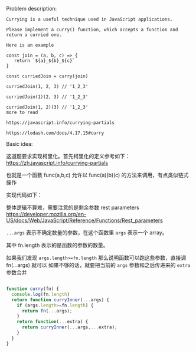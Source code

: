 
Problem description:

```
Currying is a useful technique used in JavaScript applications.

Please implement a curry() function, which accepts a function and return a curried one.

Here is an example

const join = (a, b, c) => {
   return `${a}_${b}_${c}`
}

const curriedJoin = curry(join)

curriedJoin(1, 2, 3) // '1_2_3'

curriedJoin(1)(2, 3) // '1_2_3'

curriedJoin(1, 2)(3) // '1_2_3'
more to read

https://javascript.info/currying-partials

https://lodash.com/docs/4.17.15#curry

```

Basic idea:

这道题要求实现柯里化。首先柯里化的定义参考如下：
https://zh.javascript.info/currying-partials

也就是一个函数 func(a,b,c) 允许以 func(a)(b)(c) 的方法来调用，有点类似链式操作

实现代码如下：

整体逻辑不算难，需要注意的是剩余参数 rest parameters https://developer.mozilla.org/en-US/docs/Web/JavaScript/Reference/Functions/Rest_parameters

`...args` 表示不确定数量的参数，在这个函数里 `args` 表示一个 array。

其中 fn.length 表示的是函数的参数的数量。

如果我们发现 `args.length>=fn.length` 那么说明函数可以跑这些参数，直接调 fn(...args) 就可以
如果不够的话，就要把当前的 `args` 参数和之后传进来的 `extra` 参数合并

```javascript

function curry(fn) {
  console.log(fn.length)
  return function curryInner(...args) {
    if (args.length>=fn.length) {
      return fn(...args);
    }
    return function(...extra) {
      return curryInner(...args,...extra);
    }
  }
}

```